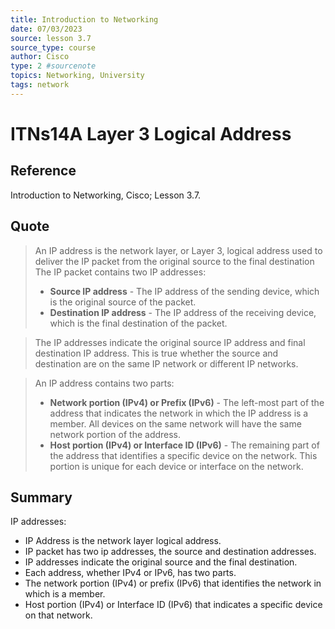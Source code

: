 ```yaml
---
title: Introduction to Networking
date: 07/03/2023
source: lesson 3.7
source_type: course
author: Cisco
type: 2 #sourcenote
topics: Networking, University
tags: network
---
```

# ITNs14A Layer 3 Logical Address

## **Reference**
Introduction to Networking, Cisco; Lesson 3.7.

## **Quote**
> An IP address is the network layer, or Layer 3, logical address used to deliver the IP packet from the original source to the final destination
The IP packet contains two IP addresses:
> -   **Source IP address** - The IP address of the sending device, which is the original source of the packet.
> -   **Destination IP address** - The IP address of the receiving device, which is the final destination of the packet.

> The IP addresses indicate the original source IP address and final destination IP address. This is true whether the source and destination are on the same IP network or different IP networks.

> An IP address contains two parts:
> -   **Network portion (IPv4) or Prefix (IPv6)** - The left-most part of the address that indicates the network in which the IP address is a member. All devices on the same network will have the same network portion of the address.
> -   **Host portion (IPv4) or Interface ID (IPv6)** - The remaining part of the address that identifies a specific device on the network. This portion is unique for each device or interface on the network.

## **Summary**
IP addresses:
- IP Address is the network layer logical address.
- IP packet has two ip addresses, the source and destination addresses.
- IP addresses indicate the original source and the final destination.
- Each address, whether IPv4 or IPv6, has two parts.
- The network portion (IPv4) or prefix (IPv6) that identifies the network in which is a member.
- Host portion (IPv4) or Interface ID (IPv6) that indicates a specific device on that network.
